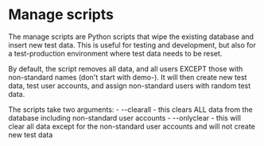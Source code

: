# Manage scripts

The manage scripts are Python scripts that wipe the existing database and insert new test data. This is useful for testing and development, but also for a test-production environment where test data needs to be reset.

By default, the script removes all data, and all users EXCEPT those with non-standard names (don't start with demo-). It will then create new test data, test user accounts, and assign non-standard users with random test data.

The scripts take two arguments:
    - --clearall - this clears ALL data from the database including non-standard user accounts
    - --onlyclear - this will clear all data except for the non-standard user accounts and will not create new test data
